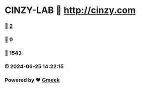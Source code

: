 # CINZY-LAB :link: http://cinzy.com 
### :page_facing_up: [2](http://cinzy.com/tag.html) 
### :speech_balloon: 0 
### :hibiscus: 1543 
### :alarm_clock: 2024-06-25 14:22:15 
### Powered by :heart: [Gmeek](https://github.com/Meekdai/Gmeek)
